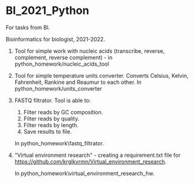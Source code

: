 # BI_2021_Python
For tasks from BI.

Bioinformatics for biologist, 2021-2022.

1. Tool for simple work with nucleic acids (transcribe, reverse, complement, reverse complement) - in python_homework/nucleic_acids_tool

2. Tool for simple temperature units converter. Сonverts Celsius, Kelvin, Fahrenheit, Rankine and Reaumur to each other. In python_homework/units_converter

3. FASTQ filtrator. Tool is able to:
    1. Filter reads by GC composition.
    2. Filter reads by quality.
    3. Filter reads by length.
    4. Save results to file.
    
    In python_homework\fastq_filtrator.

4. "Virtual environment research" - creating a requirement.txt file for https://github.com/krglkvrmn/Virtual_environment_research. 

    In python_homework\virtual_environment_research_hw.
